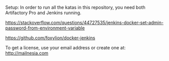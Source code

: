Setup:
In order to run all the katas in this repository, you need both Artifactory Pro and Jenkins running.

https://stackoverflow.com/questions/44727535/jenkins-docker-set-admin-password-from-environment-variable

https://github.com/foxylion/docker-jenkins

To get a license, use your email address or create one at:
http://mailnesia.com
